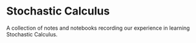 # Stochastic Calculus
A collection of notes and notebooks recording our experience in learning Stochastic Calculus.
